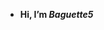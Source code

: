 - **Hi, I’m *Baguette5***


<!---
Baguette5/Baguette5 is a ✨ special ✨ repository because its `README.md` (this file) appears on your GitHub profile.
You can click the Preview link to take a look at your changes.
--->
